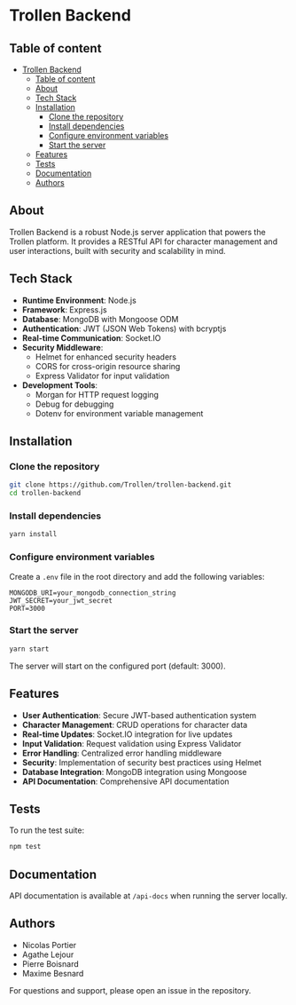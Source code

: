 # Trollen Backend

## Table of content

- [Trollen Backend](#trollen-backend)
  - [Table of content](#table-of-content)
  - [About](#about)
  - [Tech Stack](#tech-stack)
  - [Installation](#installation)
    - [Clone the repository](#clone-the-repository)
    - [Install dependencies](#install-dependencies)
    - [Configure environment variables](#configure-environment-variables)
    - [Start the server](#start-the-server)
  - [Features](#features)
  - [Tests](#tests)
  - [Documentation](#documentation)
  - [Authors](#authors)

## About

Trollen Backend is a robust Node.js server application that powers the Trollen platform. It provides a RESTful API for character management and user interactions, built with security and scalability in mind.

## Tech Stack

- **Runtime Environment**: Node.js
- **Framework**: Express.js
- **Database**: MongoDB with Mongoose ODM
- **Authentication**: JWT (JSON Web Tokens) with bcryptjs
- **Real-time Communication**: Socket.IO
- **Security Middleware**: 
  - Helmet for enhanced security headers
  - CORS for cross-origin resource sharing
  - Express Validator for input validation
- **Development Tools**:
  - Morgan for HTTP request logging
  - Debug for debugging
  - Dotenv for environment variable management

## Installation

### Clone the repository

```bash
git clone https://github.com/Trollen/trollen-backend.git
cd trollen-backend
```

### Install dependencies

```bash
yarn install
```

### Configure environment variables

Create a `.env` file in the root directory and add the following variables:

```env
MONGODB_URI=your_mongodb_connection_string
JWT_SECRET=your_jwt_secret
PORT=3000
```

### Start the server

```bash
yarn start
```

The server will start on the configured port (default: 3000).

## Features

- **User Authentication**: Secure JWT-based authentication system
- **Character Management**: CRUD operations for character data
- **Real-time Updates**: Socket.IO integration for live updates
- **Input Validation**: Request validation using Express Validator
- **Error Handling**: Centralized error handling middleware
- **Security**: Implementation of security best practices using Helmet
- **Database Integration**: MongoDB integration using Mongoose
- **API Documentation**: Comprehensive API documentation

## Tests

To run the test suite:

```bash
npm test
```

## Documentation

API documentation is available at `/api-docs` when running the server locally.

## Authors

- Nicolas Portier
- Agathe Lejour 
- Pierre Boisnard
- Maxime Besnard

For questions and support, please open an issue in the repository.

